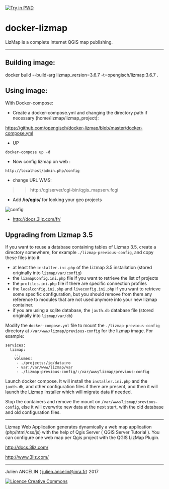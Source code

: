 [![Try in PWD](https://cdn.rawgit.com/play-with-docker/stacks/cff22438/assets/images/button.png)](http://play-with-docker.com?stack=https://raw.githubusercontent.com/jancelin/docker-lizmap/master/docker-compose.yml)

docker-lizmap 
=============

LizMap is a complete Internet QGIS map publishing.
___________________________________________________________________________

Building image:
---------------
docker build --build-arg lizmap_version=3.6.7 -t=opengisch/lizmap:3.6.7 .

Using image:
---------------

With Docker-compose:

* Create a docker-compose.yml and changing the directory path if necessary (home/lizmap/lizmap_project):

https://github.com/opengisch/docker-lizmap/blob/master/docker-compose.yml

* UP

```
docker-compose up -d
```

* Now config lizmap on web :

```
http://localhost/admin.php/config
```
* change URL WMS: 

>> http://qgiserver/cgi-bin/qgis_mapserv.fcgi

* Add **/io/qgis/** for looking your geo projects

![config](https://cloud.githubusercontent.com/assets/6421175/11306233/e945f342-8fb0-11e5-9906-4010b9398ef1.png)

* http://docs.3liz.com/fr/ 

Upgrading from Lizmap 3.5
-------------------------

If you want to reuse a database containing tables of Lizmap 3.5, create a directory somewhere,
for example `./lizmap-previous-config`, and copy these files into it:

- at least the `installer.ini.php` of the Lizmap 3.5 installation (stored originally into `lizmap/var/config`)
- the `lizmapConfig.ini.php` file if you want to retrieve the list of projects
- the `profiles.ini.php` file if there are specific connection profiles
- the `localconfig.ini.php` and `liveconfig.ini.php` if you want to retrieve some specific configuration, but
  you should remove from them any reference to modules that are not used anymore into your new lizmap container. 
- if you are using a sqlite database, the `jauth.db` database file (stored originally into `lizmap/var/db`)

Modify the `docker-compose.yml` file to mount the `./lizmap-previous-config` directory at `/var/www/lizmap/previous-config`
for the lizmap image. For example:

```
services:
  lizmap:
    ...
    volumes:
     - ./projects:/io/data:ro
     - var:/var/www/lizmap/var
     - ./lizmap-previous-config/:/var/www/lizmap/previous-config
```

Launch docker compose. It will install the `installer.ini.php` and the `jauth.db`, and other configuration files if
there are present, and then it will launch the Lizmap installer which will migrate data if needed.

Stop the containers and remove the mount on `/var/www/lizmap/previous-config`, else it will overwrite new data
at the next start, with the old database and old configuration files.



-------------------------------

Lizmap Web Application generates dynamically a web map application (php/html/css/js) with the help of Qgis Server ( QGIS Server Tutorial ). You can configure one web map per Qgis project with the QGIS LizMap Plugin.

http://docs.3liz.com/

http://www.3liz.com/

____________________________________________________________________________________

Julien ANCELIN ( julien.ancelin@inra.fr) 2017

<a rel="license" href="http://creativecommons.org/licenses/by-sa/4.0/">
<img alt="Licence Creative Commons" style="border-width:0" src="https://i.creativecommons.org/l/by-sa/4.0/88x31.png" />
</a>
